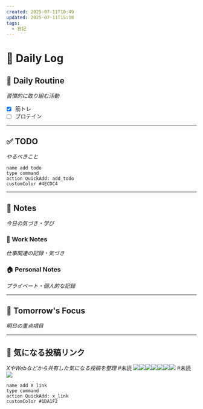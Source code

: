 ```yaml
---
created: 2025-07-11T10:49
updated: 2025-07-11T15:18
tags:
  - 日記
---
```


# 📅 Daily Log

## 💪 Daily Routine
*習慣的に取り組む活動*

- [x] 筋トレ
- [ ] プロテイン

---

## ✅ TODO
*やるべきこと*

```button
name add todo
type command
action QuickAdd: add_todo
customColor #4ECDC4
```

---

## 📝 Notes
*今日の気づき・学び*

### 💼 Work Notes
*仕事関連の記録・気づき*



### 🏠 Personal Notes  
*プライベート・個人的な記録*



---

## 🎯 Tomorrow's Focus
*明日の重点項目*

---

## 🔗 気になる投稿リンク
*XやWebなどから共有した気になる投稿を整理*
#未読 
![](https://x.com/toritorix/status/1943517159432348022?s=61)![](https://x.com/singularity20xy/status/1943265870173896841?s=61)![](https://x.com/bioshok3/status/1943209339646247094?s=61)![](https://x.com/nikkei/status/1943490800886706561?s=61)![](https://x.com/yugen_matuni/status/1943300992071798895?s=61)![](https://x.com/genkaidokusho/status/1943302659496411326?s=61)![](https://x.com/lh9nh31jueymhwx/status/1943275877640605949?s=61)
#未読 
![](https://x.com/img_5955/status/1941132393450192963?s=61)




```button
name add X link
type command
action QuickAdd: x_link
customColor #1DA1F2
```
